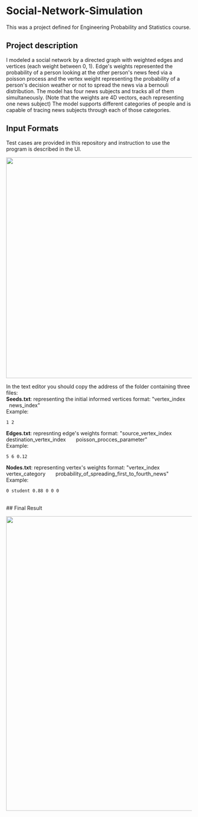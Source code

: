 # Social-Network-Simulation

This was a project defined for Engineering Probability and Statistics course.
<br />
## Project description
I modeled a social network by a directed graph with weighted edges and vertices (each weight between 0, 1). Edge's weights represented the probability of a person looking at the other person's news feed via a poisson process and the vertex weight representing the probability of a person's decision weather or not to spread the news via a bernouli distribution.
The model has four news subjects and tracks all of them simultaneously. (Note that the weights are 4D vectors, each representing one news subject)
The model supports different categories of people and is capable of tracing news subjects through each of those categories.

## Input Formats
Test cases are provided in this repository and instruction to use the program is described in the UI.

<p align="center"><img src="https://cloud.githubusercontent.com/assets/19167068/22405381/0905632c-e657-11e6-864d-021320987b77.jpg" width="600">


In the text editor you should copy the address of the folder containing three files: <br />
**Seeds.txt**: representing the initial informed vertices
format: "vertex_index &nbsp; &nbsp; &nbsp; news_index" <br />
Example:
```
1 2
```

**Edges.txt**: represnting edge's weights
format: "source_vertex_index &nbsp; &nbsp; &nbsp; destination_vertex_index &nbsp; &nbsp; &nbsp;  poisson_procces_parameter"<br />
 Example:
```
5 6 0.12
```

**Nodes.txt**: representing vertex's weights
format: "vertex_index &nbsp; &nbsp; &nbsp; vertex_category &nbsp; &nbsp; &nbsp; probability_of_spreading_first_to_fourth_news"<br />
 Example:
 ```
 0 student 0.88 0 0 0
```
<br />
## Final Result

<p align="center"><img src="https://cloud.githubusercontent.com/assets/19167068/22405385/0c2e644a-e657-11e6-9298-b9c6c6850af2.jpg" width="800">
